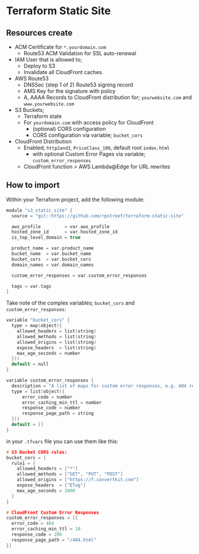 # Terraform Static Site

## Resources create

- ACM Certificate for `*.yourdomain.com`
  - Route53 ACM Validation for SSL auto-renewal
- IAM User that is allowed to;
  - Deploy to S3
  - Invalidate all CloudFront caches.
- AWS Route53
  - DNSSec (step 1 of 2) Route53 signing record
  - AMS Key for the signature with policy
  - A, AAAA Records to CloudFront distribution for; `yourwebsite.com` and `www.yourwebsite.com`
- S3 Buckets;
  - Terraform state
  - For `yourdomain.com` with access policy for CloudFront
    - (optional) CORS configuration
    - CORS configuration via variable; `bucket_cors`
- CloudFront Distribution 
  - Enabled; `http2and3`, `PriceClass_100`, default root `index.html`
    - with optional Custom Error Pages via variable; `custom_error_responses`
  - CloudFront function > AWS Lambda@Edge for URL rewrites

## How to import

Within your Terraform project, add the following module:

```h
module "s3_static_site" {
  source = "git::https://github.com/rpstreef/terraform-static-site"

  aws_profile         = var.aws_profile
  hosted_zone_id      = var.hosted_zone_id
  is_top_level_domain = true

  product_name = var.product_name
  bucket_name  = var.bucket_name
  bucket_cors  = var.bucket_cors
  domain_names = var.domain_names

  custom_error_responses = var.custom_error_responses

  tags = var.tags
}
```

Take note of the complex variables; `bucket_cors` and `custom_error_responses`:

```h
variable "bucket_cors" {
  type = map(object({
    allowed_headers = list(string)
    allowed_methods = list(string)
    allowed_origins = list(string)
    expose_headers  = list(string)
    max_age_seconds = number
  }))
  default = null
}

variable custom_error_responses {
  description = "A list of maps for custom error responses, e.g. 404 redirects to /404.html with response 200"
  type = list(object({
      error_code = number
      error_caching_min_ttl = number
      response_code = number
      response_page_path = string
  }))
  default = []
}
```
in your `.tfvars` file you can use them like this:

```h
# S3 Bucket CORS rules:
bucket_cors = {
  rule1 = {
    allowed_headers = ["*"]
    allowed_methods = ["GET", "PUT", "POST"]
    allowed_origins = ["https://f.convertkit.com"]
    expose_headers  = ["ETag"]
    max_age_seconds = 3000
  }
}

# CloudFront Custom Error Responses
custom_error_responses = [{
  error_code = 404
  error_caching_min_ttl = 10
  response_code = 200
  response_page_path = "/404.html"
}]
```